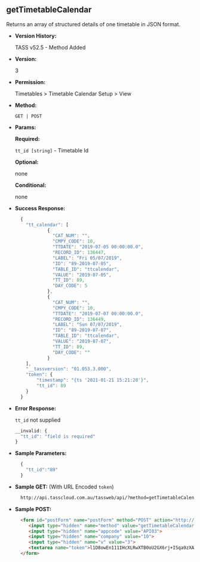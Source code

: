 **getTimetableCalendar**
----
  Returns an array of structured details of one timetable in JSON format.
  
* **Version History:**

  TASS v52.5 - Method Added

* **Version:**

  3

* **Permission:**

  Timetables > Timetable Calendar Setup > View

* **Method:**

  `GET | POST`
  
*  **Params:**

   **Required:**

   `tt_id [string]` -  Timetable Id

   **Optional:**

   none

   **Conditional:**
 
   none

* **Success Response:**

    ```javascript
      {
        "tt_calendar": [
                {
                  "CAT_NUM": "",
                  "CMPY_CODE": 10,
                  "TTDATE": "2019-07-05 00:00:00.0",
                  "RECORD_ID": 136447,
                  "LABEL": "Fri 05/07/2019",
                  "ID": "89-2019-07-05",
                  "TABLE_ID": "ttcalendar",
                  "VALUE": "2019-07-05",
                  "TT_ID": 89,
                  "DAY_CODE": 5
                },
                {
                  "CAT_NUM": "",
                  "CMPY_CODE": 10,
                  "TTDATE": "2019-07-07 00:00:00.0",
                  "RECORD_ID": 136449,
                  "LABEL": "Sun 07/07/2019",
                  "ID": "89-2019-07-07",
                  "TABLE_ID": "ttcalendar",
                  "VALUE": "2019-07-07",
                  "TT_ID": 89,
                  "DAY_CODE": ""
                }
        ],
        "__tassversion": "01.053.3.000",
        "token": {
            "timestamp": "{ts '2021-01-21 15:21:20'}",
            "tt_id": 89
        }
      }
    ```
 
* **Error Response:**

    `tt_id` not supplied
    ```javascript
    __invalid: {
      "tt_id": "field is required"
    }
    ```
    
* **Sample Parameters:**

  ```javascript
    { 
      "tt_id":"89"
    }
  ```

* **Sample GET:** (With URL Encoded `token`)

  ```HTML
    http://api.tasscloud.com.au/tassweb/api/?method=getTimetableCalendar&appcode=API03&company=10&v=3&token=l1D8owEn111IHcXLRwXTB0oU2GX6rj%2BISqa9zXA8We1Gqx9%2Fzb%2BcbVFartivsDN%2FxGgAIIjtABAYfzYPqTCpLf3gb0nW3h%2FTrPFLMhAdNcVvHD0Gz4FkRj5jRAD1aAGQ
  ```
  
* **Sample POST:**

  ```HTML
    <form id="postForm" name="postForm" method="POST" action="http://api.tasscloud.com.au/tassweb/api/">
       <input type="hidden" name="method" value="getTimetableCalendar">
       <input type="hidden" name="appcode" value="API03">
       <input type="hidden" name="company" value="10">
       <input type="hidden" name="v" value="3">
       <textarea name="token">l1D8owEn111IHcXLRwXTB0oU2GX6rj+ISqa9zXA8We1Gqx9/zb+cbVFartivsDN/xGgAIIjtABAYfzYPqTCpLf3gb0nW3h/TrPFLMhAdNcVvHD0Gz4FkRj5jRAD1aAGQ</textarea>
    </form>
  ```